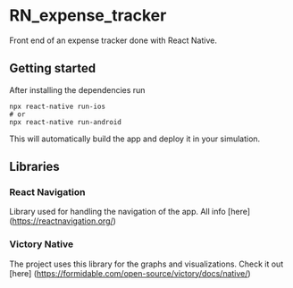 # RN_expense_tracker

Front end of an expense tracker done with React Native.

## Getting started

After installing the dependencies run

```
npx react-native run-ios
# or
npx react-native run-android
```

This will automatically build the app and deploy it in your simulation.

## Libraries

### React Navigation

Library used for handling the navigation of the app. All info [here] (https://reactnavigation.org/)

### Victory Native

The project uses this library for the graphs and visualizations. Check it out [here] (https://formidable.com/open-source/victory/docs/native/)
